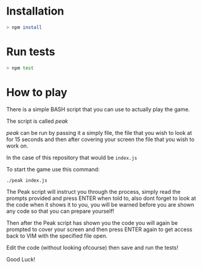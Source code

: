 # Installation

```bash
> npm install
```

# Run tests

```bash
> npm test
```

# How to play

There is a simple BASH script that you can use to actually play the game.

The script is called *peak*

*peak* can be run by passing it a simply file, the file that you wish to look at for 15 seconds and then after covering your screen the file that you wish to work on.

In the case of this repository that would be ```index.js```

To start the game use this command:

```bash
./peak index.js
```

The Peak script will instruct you through the process, simply read the prompts provided and press ENTER when told to, also dont forget to look at the code when it shows it to you, you will be warned before you are shown any code so that you can prepare yourself!

Then after the Peak script has shown you the code you will again be prompted to cover your screen and then press ENTER again to get access back to VIM with the specified file open.

Edit the code (without looking ofcourse) then save and run the tests!

Good Luck!
